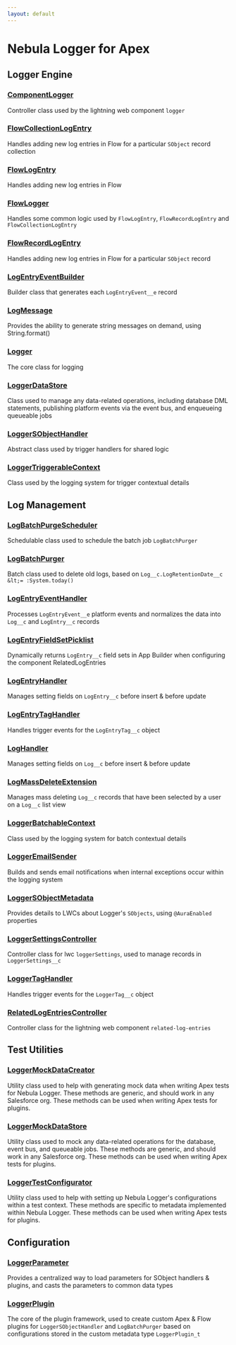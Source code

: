 ```yaml
---
layout: default
---
```


# Nebula Logger for Apex

## Logger Engine

### [ComponentLogger](Logger-Engine/ComponentLogger)

Controller class used by the lightning web component `logger`

### [FlowCollectionLogEntry](Logger-Engine/FlowCollectionLogEntry)

Handles adding new log entries in Flow for a particular `SObject` record collection

### [FlowLogEntry](Logger-Engine/FlowLogEntry)

Handles adding new log entries in Flow

### [FlowLogger](Logger-Engine/FlowLogger)

Handles some common logic used by `FlowLogEntry`, `FlowRecordLogEntry` and `FlowCollectionLogEntry`

### [FlowRecordLogEntry](Logger-Engine/FlowRecordLogEntry)

Handles adding new log entries in Flow for a particular `SObject` record

### [LogEntryEventBuilder](Logger-Engine/LogEntryEventBuilder)

Builder class that generates each `LogEntryEvent__e` record

### [LogMessage](Logger-Engine/LogMessage)

Provides the ability to generate string messages on demand, using String.format()

### [Logger](Logger-Engine/Logger)

The core class for logging

### [LoggerDataStore](Logger-Engine/LoggerDataStore)

Class used to manage any data-related operations, including database DML statements, publishing platform events via the event bus, and enqueueing queueable jobs

### [LoggerSObjectHandler](Logger-Engine/LoggerSObjectHandler)

Abstract class used by trigger handlers for shared logic

### [LoggerTriggerableContext](Logger-Engine/LoggerTriggerableContext)

Class used by the logging system for trigger contextual details

## Log Management

### [LogBatchPurgeScheduler](Log-Management/LogBatchPurgeScheduler)

Schedulable class used to schedule the batch job `LogBatchPurger`

### [LogBatchPurger](Log-Management/LogBatchPurger)

Batch class used to delete old logs, based on `Log__c.LogRetentionDate__c &lt;= :System.today()`

### [LogEntryEventHandler](Log-Management/LogEntryEventHandler)

Processes `LogEntryEvent__e` platform events and normalizes the data into `Log__c` and `LogEntry__c` records

### [LogEntryFieldSetPicklist](Log-Management/LogEntryFieldSetPicklist)

Dynamically returns `LogEntry__c` field sets in App Builder when configuring the component RelatedLogEntries

### [LogEntryHandler](Log-Management/LogEntryHandler)

Manages setting fields on `LogEntry__c` before insert &amp; before update

### [LogEntryTagHandler](Log-Management/LogEntryTagHandler)

Handles trigger events for the `LogEntryTag__c` object

### [LogHandler](Log-Management/LogHandler)

Manages setting fields on `Log__c` before insert &amp; before update

### [LogMassDeleteExtension](Log-Management/LogMassDeleteExtension)

Manages mass deleting `Log__c` records that have been selected by a user on a `Log__c` list view

### [LoggerBatchableContext](Log-Management/LoggerBatchableContext)

Class used by the logging system for batch contextual details

### [LoggerEmailSender](Log-Management/LoggerEmailSender)

Builds and sends email notifications when internal exceptions occur within the logging system

### [LoggerSObjectMetadata](Log-Management/LoggerSObjectMetadata)

Provides details to LWCs about Logger&apos;s `SObjects`, using `@AuraEnabled` properties

### [LoggerSettingsController](Log-Management/LoggerSettingsController)

Controller class for lwc `loggerSettings`, used to manage records in `LoggerSettings__c`

### [LoggerTagHandler](Log-Management/LoggerTagHandler)

Handles trigger events for the `LoggerTag__c` object

### [RelatedLogEntriesController](Log-Management/RelatedLogEntriesController)

Controller class for the lightning web component `related-log-entries`

## Test Utilities

### [LoggerMockDataCreator](/Test-Utilities/LoggerMockDataCreator)

Utility class used to help with generating mock data when writing Apex tests for Nebula Logger. These methods are generic, and should work in any Salesforce org. These methods can be used when writing Apex tests for plugins.

### [LoggerMockDataStore](/Test-Utilities/LoggerMockDataStore)

Utility class used to mock any data-related operations for the database, event bus, and queueable jobs. These methods are generic, and should work in any Salesforce org. These methods can be used when writing Apex tests for plugins.

### [LoggerTestConfigurator](/Test-Utilities/LoggerTestConfigurator)

Utility class used to help with setting up Nebula Logger&apos;s configurations within a test context. These methods are specific to metadata implemented within Nebula Logger. These methods can be used when writing Apex tests for plugins.

## Configuration

### [LoggerParameter](Configuration/LoggerParameter)

Provides a centralized way to load parameters for SObject handlers &amp; plugins, and casts the parameters to common data types

### [LoggerPlugin](Configuration/LoggerPlugin)

The core of the plugin framework, used to create custom Apex &amp; Flow plugins for `LoggerSObjectHandler` and `LogBatchPurger` based on configurations stored in the custom metadata type `LoggerPlugin_t`
